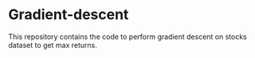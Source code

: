 # Gradient-descent

This repository contains the code to perform gradient descent on stocks dataset to get max returns.
